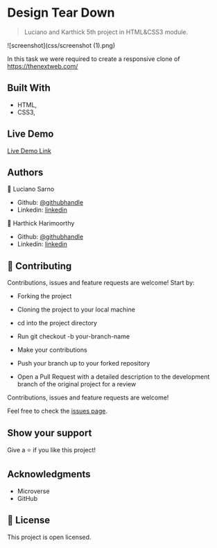 # Design Tear Down
> Luciano and Karthick 5th project in HTML&CSS3 module.

![screenshot](css/screenshot (1).png)

In this task we were required to create a responsive clone of https://thenextweb.com/

## Built With

- HTML,
- CSS3,

## Live Demo

[Live Demo Link](https://raw.githack.com/lucianosarno/responsiveDesign/development/index.html)

## Authors

👤 Luciano Sarno

- Github: [@githubhandle](https://github.com/lucianosarno)
- Linkedin: [linkedin](https://www.linkedin.com/in/luciano-soares-1343431b0/)

👤 Harthick Harimoorthy

- Github: [@githubhandle](https://github.com/karthykarthick)
- Linkedin: [linkedin](https://www.linkedin.com/in/karthick-harimoorthy/)

## 🤝 Contributing

Contributions, issues and feature requests are welcome! Start by:

- Forking the project

- Cloning the project to your local machine

- cd into the project directory

- Run git checkout -b your-branch-name

- Make your contributions

- Push your branch up to your forked repository

- Open a Pull Request with a detailed description to the development branch of the original project for a review

Contributions, issues and feature requests are welcome!

Feel free to check the [issues page](issues/).

## Show your support

Give a ⭐️ if you like this project!

## Acknowledgments

- Microverse
- GitHub

## 📝 License

This project is open licensed.
